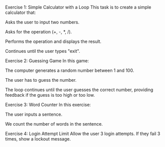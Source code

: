 Exercise 1: Simple Calculator with a Loop
This task is to create a simple calculator that:

Asks the user to input two numbers.

Asks for the operation (+, -, *, /).

Performs the operation and displays the result.

Continues until the user types "exit".

Exercise 2: Guessing Game
In this game:

The computer generates a random number between 1 and 100.

The user has to guess the number.

The loop continues until the user guesses the correct number, providing feedback if the guess is too high or too low.

Exercise 3: Word Counter
In this exercise:

The user inputs a sentence.

We count the number of words in the sentence.

Exercise 4: Login Attempt Limit
Allow the user 3 login attempts. If they fail 3 times, show a lockout message.
